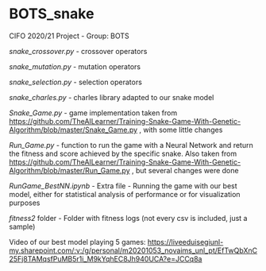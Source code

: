 # BOTS_snake
CIFO 2020/21 Project - Group: BOTS

*snake_crossover.py* - crossover operators

*snake_mutation.py* - mutation operators

*snake_selection.py* - selection operators

*snake_charles.py* - charles library adapted to our snake model

*Snake_Game.py* - game implementation taken from https://github.com/TheAILearner/Training-Snake-Game-With-Genetic-Algorithm/blob/master/Snake_Game.py , with some little changes

*Run_Game.py* - function to run the game with a Neural Network and return the fitness and score achieved by the specific snake. Also taken from https://github.com/TheAILearner/Training-Snake-Game-With-Genetic-Algorithm/blob/master/Run_Game.py , but several changes were done

*RunGame_BestNN.ipynb* - Extra file - Running the game with our best model, either for statistical analysis of performance or for visualization purposes

*fitness2* folder - Folder with fitness logs (not every csv is included, just a sample)

Video of our best model playing 5 games: https://liveeduisegiunl-my.sharepoint.com/:v:/g/personal/m20201053_novaims_unl_pt/EfTwQbXnC25Fj8TAMqsfPuMB5r1i_M9kYqhEC8Jh940UCA?e=JCCq8a
